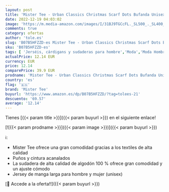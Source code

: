 ```yaml
---
layout: post
title: 'Mister Tee - Urban Classics Christmas Scarf Dots Bufanda Unisex adulto  Multicolor  Red/White 01546   Talla única'
date: 2022-12-19 04:03:02
image: 'https://m.media-amazon.com/images/I/31BJ9TGCcFL._SL500_._SL400_.jpg'
comments: true
category: ofertas
author: 'tole.es'
slug: 'B07B5HFZZD-es Mister Tee - Urban Classics Christmas Scarf Dots Bufanda...'
sku: 'B07B5HFZZD-es'
tags: [ 'Jerséis, cárdigans y sudaderas para hombre','Moda','Moda Hombre','Ropa de hombre','Ropa especializada y deportiva','Sudaderas para hombre','Sudaderas sin capucha para hombre','christmas','mister tee','🇪🇸', ]
actualPrice: 12.14 EUR
currency: EUR
price: 12.14
comparePrice: 39.9 EUR
prodname: 'Mister Tee - Urban Classics Christmas Scarf Dots Bufanda Unisex adulto  Multicolor  Red/White 01546   Talla única'
country: 'es'
flag: '🇪🇸'
brand: 'Mister Tee'
buyurl: 'https://www.amazon.es/dp/B07B5HFZZD/?tag=tolees-21'
descuento: '69.57'
average: '12.14'
---
```


Tienes [{{< param title >}}]({{< param buyurl >}}) en el siguiente enlace!

[![{{< param prodname >}}]({{< param image >}})]({{< param buyurl >}})

ℹ️:

- Mister Tee ofrece una gran comodidad gracias a los textiles de alta calidad
- Puños y cintura acanalados
- La sudadera de alta calidad de algodón 100 % ofrece gran comodidad y un ajuste cómodo
- Jersey de manga larga para hombre y mujer (unisex)

[🛒 Accede a la oferta!!]({{< param buyurl >}})
